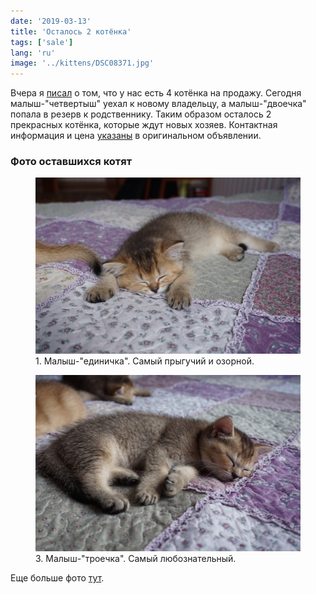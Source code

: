 ```yaml
---
date: '2019-03-13'
title: 'Осталось 2 котёнка'
tags: ['sale']
lang: 'ru'
image: '../kittens/DSC08371.jpg'
---
```


Вчера я [писал](/posts/kittens) о том, что у нас есть 4 котёнка на продажу. Сегодня малыш-"четвертыш" уехал к новому владельцу, а малыш-"двоечка" попала в резерв к родственнику. Таким образом осталось 2 прекрасных котёнка, которые ждут новых хозяев. Контактная информация и цена [указаны](/posts/kittens) в оригинальном объявлении.

### Фото оставшихся котят

<figure>
  <img src="../kittens/DSC08390.jpg">
  <figcaption>1. Малыш-"единичка". Самый прыгучий и озорной.</figcaption>
</figure>

<figure>
  <img src="../kittens/DSC08388.jpg">
  <figcaption>3. Малыш-"троечка". Самый любознательный.</figcaption>
</figure>

Еще больше фото [тут](https://photos.app.goo.gl/k1aGQoMoMxjR8S6M6).
